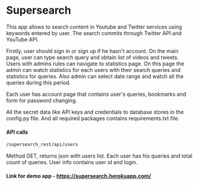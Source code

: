 # Supersearch

This app allows to search content in Youtube and Twitter services using keywords entered by user. The search commits through Twitter API and YouTube API.

Firstly, user should sign in or sign up if he hasn't account. On the main page, user can type search query and obtain list of videos and tweets. Users with admins rules can navigate to statistics page. On this page the admin can watch statistics for each users with their search queries and statistics for queries. Also admin can select date range and watch all the queries during this period.

Each user has account page that contains user's queries, bookmarks and form for password changing.

All the secret data like API keys and credentials to database stores in the config.py file. And all required packages contains requirements.txt file.

#### API calls
```sh
/supersearch_rest/api/users
```
Method GET, returns json with users list. Each user has his queries and total count of queries. User info contains user id and login.

#### Link for demo app - https://supersearch.herokuapp.com/
